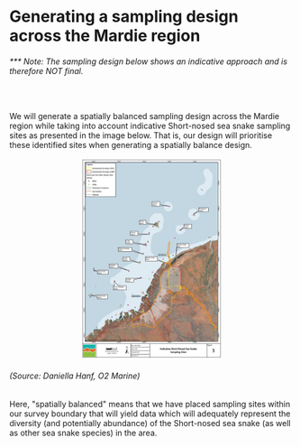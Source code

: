 # Generating a sampling design across the Mardie region
###### <i>*** Note: The sampling design below shows an indicative approach and is therefore NOT final.</i>

<br>

We will generate a spatially balanced sampling design across the Mardie region while taking into account indicative Short-nosed sea snake sampling sites as presented in the image below. That is, our design will prioritise these identified sites when generating a spatially balance design. 

<p align = center>
<img src="https://github.com/grcvhon/bci-minerals/blob/main/image.png", width = 50%, height = 50%>
</p>

###### (Source: Daniella Hanf, O2 Marine)

Here, "spatially balanced" means that we have placed sampling sites within our survey boundary that will yield data which will adequately represent the diversity (and potentially abundance) of the Short-nosed sea snake (as well as other sea snake species) in the area.



